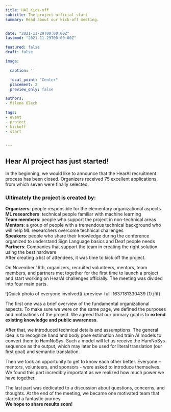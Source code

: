 ```yaml
---
title: HAI Kick-off
subtitle: The project official start
summary: Read about our kick-off meeting.


date: "2021-11-29T00:00:00Z"
lastmod: "2021-11-29T00:00:00Z"

featured: false
draft: false

image:

  caption: ''

  focal_point: "Center"
  placement: 2
  preview_only: false

authors:
- Milena Olech

tags:
- event
- project
- kickoff
- start


---
```




## Hear AI project has just started!
In the beginning, we would like to announce that the HearAI recruitment process has been closed. Organizers received 75 excellent applications, from which seven were finally selected.

### Ultimately the project is created by:
**Organizers**: people responsible for the elementary organizational aspects<br>
**ML researchers**: technical people familiar with machine learning<br>
**Team members**: people who support the project in non-technical areas<br>
**Mentors**: a group of people with a tremendous technical background who will help ML researchers overcome technical challenges<br>
**Speakers**: people who share their knowledge during the conference organized to understand Sign Language basics and Deaf people needs<br>
**Partners**: Companies that support the team in creating the right solution using the best hardware<br>
After creating a list of attendees, it was time to kick off the project.<br>

On November 16th, organizers, recruited volunteers, mentors, team members, and partners met together for the first time to launch a project and start working on HearAI challenges officially.
The meeting was divided into four main parts. <br>

![Quick photo of everyone involved](./preview-full-1637181330439 (1).jfif)

The first one was a brief overview of the fundamental organizational aspects. To make sure we were on the same page, we defined the purposes and motivations of the project. We agreed that our primary goal is to **extend existing knowledge and public awareness**.<br>

After that, we introduced technical details and assumptions. The general idea is to recognize hand and body pose estimation and train AI models to convert them to HamNoSys. Such a model will let us receive the HamNoSys sequence as the output, which may later be used for literal translation (our first goal) and semantic translation.<br>

Then we took an opportunity to get to know each other better. Everyone – mentors, volunteers, and sponsors - were asked to introduce themselves. We found this part incredibly important as we realized how much power we have together.<br>

The last part was dedicated to a discussion about questions, concerns, and thoughts. At the end of the meeting, we became one motivated team that started a fantastic journey.<br>
**We hope to share results soon!**<br>
